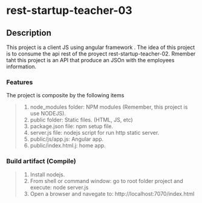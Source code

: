 # rest-startup-teacher-03

## Description

This project is a client JS using angular framework . The idea of this project is to consume the api rest of the proyect rest-startup-teacher-02. Rmember taht this project is an API that produce an JSOn with the employees information.

### Features

The project is composite by the following items

> 1.	node_modules folder: NPM modules (Remember, this project is use NODEJS).
> 2.	public folder: Static files. (HTML, JS, etc)
> 3.	package.json file: npm setup file.
> 4.	server.js file: nodejs script for run http static server.
> 5.	public/js/app.js: Angular app.
> 6.	public/index.html.j: home app.

### Build artifact (Compile)

> 1.	Install nodejs.
> 2.	From shell or command window: go to root folder project and execute: node server.js
> 3.	Open a browser and navegate to: http://localhost:7070/index.html